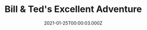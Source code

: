 ---
title: "Bill & Ted's Excellent Adventure"
year: 1989
date: 2021-01-25T00:00:03.000Z
permalink: /almanac/movies/2021-01-25-bill--teds-excellent-adventure/index.html
link: https://letterboxd.com/rknightuk/film/bill-teds-excellent-adventure/1/
rating: 3
---